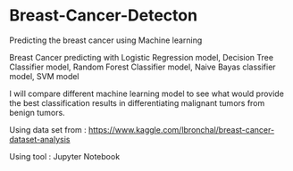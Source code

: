 # Breast-Cancer-Detecton
Predicting the breast cancer using Machine learning 

Breast Cancer predicting with Logistic Regression model, Decision Tree Classifier model, Random Forest Classifier model, Naive Bayas classifier model, SVM model

I will compare different machine learning model to see what would provide the best classification results in differentiating malignant tumors from benign tumors.

Using data set from : https://www.kaggle.com/lbronchal/breast-cancer-dataset-analysis

Using tool : Jupyter Notebook

